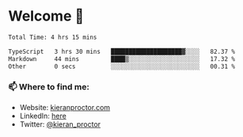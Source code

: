 # Welcome 🦘

<!--START_SECTION:waka-->

```txt
Total Time: 4 hrs 15 mins

TypeScript   3 hrs 30 mins   ████████████████████▓░░░░   82.37 %
Markdown     44 mins         ████▒░░░░░░░░░░░░░░░░░░░░   17.32 %
Other        0 secs          ░░░░░░░░░░░░░░░░░░░░░░░░░   00.31 %
```

<!--END_SECTION:waka-->

### 📫 Where to find me:

-   Website: [kieranproctor.com](https://kieranproctor.com/)
-   LinkedIn: [here](https://www.linkedin.com/in/kieran-proctor-086b5a159/)
-   Twitter: [@kieran_proctor](https://twitter.com/kieran_proctor)

